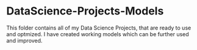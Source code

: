 # DataScience-Projects-Models
This folder contains all of my Data Science Projects, that are ready to use and optmized. I have created working models which can be further used and improved. 
